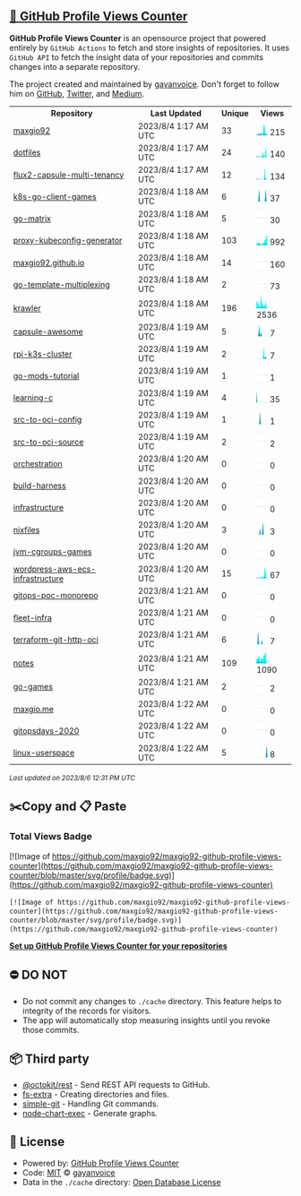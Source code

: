 ## [🚀 GitHub Profile Views Counter](https://github.com/gayanvoice/github-profile-views-counter)
**GitHub Profile Views Counter** is an opensource project that powered entirely by  `GitHub Actions` to fetch and store insights of repositories.
It uses `GitHub API` to fetch the insight data of your repositories and commits changes into a separate repository.

The project created and maintained by [gayanvoice](https://github.com/gayanvoice). Don't forget to follow him on [GitHub](https://github.com/gayanvoice), [Twitter](https://twitter.com/gayanvoice), and [Medium](https://gayanvoice.medium.com/).

<table>
	<tr>
		<th>
			Repository
		</th>
		<th>
			Last Updated
		</th>
		<th>
			Unique
		</th>
		<th>
			Views
		</th>
	</tr>
	<tr>
		<td>
			<a href="https://github.com/maxgio92/maxgio92-github-profile-views-counter/tree/master/readme/375649159/year.md">
				maxgio92
			</a>
		</td>
		<td>
			2023/8/4 1:17 AM UTC
		</td>
		<td>
			33
		</td>
		<td>
			<img alt="Response time graph" src="https://github.com/maxgio92/maxgio92-github-profile-views-counter/raw/master/graph/375649159/small/year.png" height="20"> 215
		</td>
	</tr>
	<tr>
		<td>
			<a href="https://github.com/maxgio92/maxgio92-github-profile-views-counter/tree/master/readme/257016797/year.md">
				dotfiles
			</a>
		</td>
		<td>
			2023/8/4 1:17 AM UTC
		</td>
		<td>
			24
		</td>
		<td>
			<img alt="Response time graph" src="https://github.com/maxgio92/maxgio92-github-profile-views-counter/raw/master/graph/257016797/small/year.png" height="20"> 140
		</td>
	</tr>
	<tr>
		<td>
			<a href="https://github.com/maxgio92/maxgio92-github-profile-views-counter/tree/master/readme/517970543/year.md">
				flux2-capsule-multi-tenancy
			</a>
		</td>
		<td>
			2023/8/4 1:17 AM UTC
		</td>
		<td>
			12
		</td>
		<td>
			<img alt="Response time graph" src="https://github.com/maxgio92/maxgio92-github-profile-views-counter/raw/master/graph/517970543/small/year.png" height="20"> 134
		</td>
	</tr>
	<tr>
		<td>
			<a href="https://github.com/maxgio92/maxgio92-github-profile-views-counter/tree/master/readme/502053819/year.md">
				k8s-go-client-games
			</a>
		</td>
		<td>
			2023/8/4 1:18 AM UTC
		</td>
		<td>
			6
		</td>
		<td>
			<img alt="Response time graph" src="https://github.com/maxgio92/maxgio92-github-profile-views-counter/raw/master/graph/502053819/small/year.png" height="20"> 37
		</td>
	</tr>
	<tr>
		<td>
			<a href="https://github.com/maxgio92/maxgio92-github-profile-views-counter/tree/master/readme/501820013/year.md">
				go-matrix
			</a>
		</td>
		<td>
			2023/8/4 1:18 AM UTC
		</td>
		<td>
			5
		</td>
		<td>
			<img alt="Response time graph" src="https://github.com/maxgio92/maxgio92-github-profile-views-counter/raw/master/graph/501820013/small/year.png" height="20"> 30
		</td>
	</tr>
	<tr>
		<td>
			<a href="https://github.com/maxgio92/maxgio92-github-profile-views-counter/tree/master/readme/500535851/year.md">
				proxy-kubeconfig-generator
			</a>
		</td>
		<td>
			2023/8/4 1:18 AM UTC
		</td>
		<td>
			103
		</td>
		<td>
			<img alt="Response time graph" src="https://github.com/maxgio92/maxgio92-github-profile-views-counter/raw/master/graph/500535851/small/year.png" height="20"> 992
		</td>
	</tr>
	<tr>
		<td>
			<a href="https://github.com/maxgio92/maxgio92-github-profile-views-counter/tree/master/readme/345057328/year.md">
				maxgio92.github.io
			</a>
		</td>
		<td>
			2023/8/4 1:18 AM UTC
		</td>
		<td>
			14
		</td>
		<td>
			<img alt="Response time graph" src="https://github.com/maxgio92/maxgio92-github-profile-views-counter/raw/master/graph/345057328/small/year.png" height="20"> 160
		</td>
	</tr>
	<tr>
		<td>
			<a href="https://github.com/maxgio92/maxgio92-github-profile-views-counter/tree/master/readme/504863832/year.md">
				go-template-multiplexing
			</a>
		</td>
		<td>
			2023/8/4 1:18 AM UTC
		</td>
		<td>
			2
		</td>
		<td>
			<img alt="Response time graph" src="https://github.com/maxgio92/maxgio92-github-profile-views-counter/raw/master/graph/504863832/small/year.png" height="20"> 73
		</td>
	</tr>
	<tr>
		<td>
			<a href="https://github.com/maxgio92/maxgio92-github-profile-views-counter/tree/master/readme/450841195/year.md">
				krawler
			</a>
		</td>
		<td>
			2023/8/4 1:18 AM UTC
		</td>
		<td>
			196
		</td>
		<td>
			<img alt="Response time graph" src="https://github.com/maxgio92/maxgio92-github-profile-views-counter/raw/master/graph/450841195/small/year.png" height="20"> 2536
		</td>
	</tr>
	<tr>
		<td>
			<a href="https://github.com/maxgio92/maxgio92-github-profile-views-counter/tree/master/readme/473289750/year.md">
				capsule-awesome
			</a>
		</td>
		<td>
			2023/8/4 1:19 AM UTC
		</td>
		<td>
			5
		</td>
		<td>
			<img alt="Response time graph" src="https://github.com/maxgio92/maxgio92-github-profile-views-counter/raw/master/graph/473289750/small/year.png" height="20"> 7
		</td>
	</tr>
	<tr>
		<td>
			<a href="https://github.com/maxgio92/maxgio92-github-profile-views-counter/tree/master/readme/312805009/year.md">
				rpi-k3s-cluster
			</a>
		</td>
		<td>
			2023/8/4 1:19 AM UTC
		</td>
		<td>
			2
		</td>
		<td>
			<img alt="Response time graph" src="https://github.com/maxgio92/maxgio92-github-profile-views-counter/raw/master/graph/312805009/small/year.png" height="20"> 7
		</td>
	</tr>
	<tr>
		<td>
			<a href="https://github.com/maxgio92/maxgio92-github-profile-views-counter/tree/master/readme/450830234/year.md">
				go-mods-tutorial
			</a>
		</td>
		<td>
			2023/8/4 1:19 AM UTC
		</td>
		<td>
			1
		</td>
		<td>
			<img alt="Response time graph" src="https://github.com/maxgio92/maxgio92-github-profile-views-counter/raw/master/graph/450830234/small/year.png" height="20"> 1
		</td>
	</tr>
	<tr>
		<td>
			<a href="https://github.com/maxgio92/maxgio92-github-profile-views-counter/tree/master/readme/315283317/year.md">
				learning-c
			</a>
		</td>
		<td>
			2023/8/4 1:19 AM UTC
		</td>
		<td>
			4
		</td>
		<td>
			<img alt="Response time graph" src="https://github.com/maxgio92/maxgio92-github-profile-views-counter/raw/master/graph/315283317/small/year.png" height="20"> 35
		</td>
	</tr>
	<tr>
		<td>
			<a href="https://github.com/maxgio92/maxgio92-github-profile-views-counter/tree/master/readme/425903118/year.md">
				src-to-oci-config
			</a>
		</td>
		<td>
			2023/8/4 1:19 AM UTC
		</td>
		<td>
			1
		</td>
		<td>
			<img alt="Response time graph" src="https://github.com/maxgio92/maxgio92-github-profile-views-counter/raw/master/graph/425903118/small/year.png" height="20"> 1
		</td>
	</tr>
	<tr>
		<td>
			<a href="https://github.com/maxgio92/maxgio92-github-profile-views-counter/tree/master/readme/425904805/year.md">
				src-to-oci-source
			</a>
		</td>
		<td>
			2023/8/4 1:19 AM UTC
		</td>
		<td>
			2
		</td>
		<td>
			<img alt="Response time graph" src="https://github.com/maxgio92/maxgio92-github-profile-views-counter/raw/master/graph/425904805/small/year.png" height="20"> 2
		</td>
	</tr>
	<tr>
		<td>
			<a href="https://github.com/maxgio92/maxgio92-github-profile-views-counter/tree/master/readme/418463086/year.md">
				orchestration
			</a>
		</td>
		<td>
			2023/8/4 1:20 AM UTC
		</td>
		<td>
			0
		</td>
		<td>
			<img alt="Response time graph" src="https://github.com/maxgio92/maxgio92-github-profile-views-counter/raw/master/graph/418463086/small/year.png" height="20"> 0
		</td>
	</tr>
	<tr>
		<td>
			<a href="https://github.com/maxgio92/maxgio92-github-profile-views-counter/tree/master/readme/418468831/year.md">
				build-harness
			</a>
		</td>
		<td>
			2023/8/4 1:20 AM UTC
		</td>
		<td>
			0
		</td>
		<td>
			<img alt="Response time graph" src="https://github.com/maxgio92/maxgio92-github-profile-views-counter/raw/master/graph/418468831/small/year.png" height="20"> 0
		</td>
	</tr>
	<tr>
		<td>
			<a href="https://github.com/maxgio92/maxgio92-github-profile-views-counter/tree/master/readme/418463451/year.md">
				infrastructure
			</a>
		</td>
		<td>
			2023/8/4 1:20 AM UTC
		</td>
		<td>
			0
		</td>
		<td>
			<img alt="Response time graph" src="https://github.com/maxgio92/maxgio92-github-profile-views-counter/raw/master/graph/418463451/small/year.png" height="20"> 0
		</td>
	</tr>
	<tr>
		<td>
			<a href="https://github.com/maxgio92/maxgio92-github-profile-views-counter/tree/master/readme/323969685/year.md">
				nixfiles
			</a>
		</td>
		<td>
			2023/8/4 1:20 AM UTC
		</td>
		<td>
			3
		</td>
		<td>
			<img alt="Response time graph" src="https://github.com/maxgio92/maxgio92-github-profile-views-counter/raw/master/graph/323969685/small/year.png" height="20"> 3
		</td>
	</tr>
	<tr>
		<td>
			<a href="https://github.com/maxgio92/maxgio92-github-profile-views-counter/tree/master/readme/381418685/year.md">
				jvm-cgroups-games
			</a>
		</td>
		<td>
			2023/8/4 1:20 AM UTC
		</td>
		<td>
			0
		</td>
		<td>
			<img alt="Response time graph" src="https://github.com/maxgio92/maxgio92-github-profile-views-counter/raw/master/graph/381418685/small/year.png" height="20"> 0
		</td>
	</tr>
	<tr>
		<td>
			<a href="https://github.com/maxgio92/maxgio92-github-profile-views-counter/tree/master/readme/201602401/year.md">
				wordpress-aws-ecs-infrastructure
			</a>
		</td>
		<td>
			2023/8/4 1:20 AM UTC
		</td>
		<td>
			15
		</td>
		<td>
			<img alt="Response time graph" src="https://github.com/maxgio92/maxgio92-github-profile-views-counter/raw/master/graph/201602401/small/year.png" height="20"> 67
		</td>
	</tr>
	<tr>
		<td>
			<a href="https://github.com/maxgio92/maxgio92-github-profile-views-counter/tree/master/readme/351128125/year.md">
				gitops-poc-monorepo
			</a>
		</td>
		<td>
			2023/8/4 1:21 AM UTC
		</td>
		<td>
			0
		</td>
		<td>
			<img alt="Response time graph" src="https://github.com/maxgio92/maxgio92-github-profile-views-counter/raw/master/graph/351128125/small/year.png" height="20"> 0
		</td>
	</tr>
	<tr>
		<td>
			<a href="https://github.com/maxgio92/maxgio92-github-profile-views-counter/tree/master/readme/343485170/year.md">
				fleet-infra
			</a>
		</td>
		<td>
			2023/8/4 1:21 AM UTC
		</td>
		<td>
			0
		</td>
		<td>
			<img alt="Response time graph" src="https://github.com/maxgio92/maxgio92-github-profile-views-counter/raw/master/graph/343485170/small/year.png" height="20"> 0
		</td>
	</tr>
	<tr>
		<td>
			<a href="https://github.com/maxgio92/maxgio92-github-profile-views-counter/tree/master/readme/330775340/year.md">
				terraform-git-http-oci
			</a>
		</td>
		<td>
			2023/8/4 1:21 AM UTC
		</td>
		<td>
			6
		</td>
		<td>
			<img alt="Response time graph" src="https://github.com/maxgio92/maxgio92-github-profile-views-counter/raw/master/graph/330775340/small/year.png" height="20"> 7
		</td>
	</tr>
	<tr>
		<td>
			<a href="https://github.com/maxgio92/maxgio92-github-profile-views-counter/tree/master/readme/509963290/year.md">
				notes
			</a>
		</td>
		<td>
			2023/8/4 1:21 AM UTC
		</td>
		<td>
			109
		</td>
		<td>
			<img alt="Response time graph" src="https://github.com/maxgio92/maxgio92-github-profile-views-counter/raw/master/graph/509963290/small/year.png" height="20"> 1090
		</td>
	</tr>
	<tr>
		<td>
			<a href="https://github.com/maxgio92/maxgio92-github-profile-views-counter/tree/master/readme/328038400/year.md">
				go-games
			</a>
		</td>
		<td>
			2023/8/4 1:21 AM UTC
		</td>
		<td>
			2
		</td>
		<td>
			<img alt="Response time graph" src="https://github.com/maxgio92/maxgio92-github-profile-views-counter/raw/master/graph/328038400/small/year.png" height="20"> 2
		</td>
	</tr>
	<tr>
		<td>
			<a href="https://github.com/maxgio92/maxgio92-github-profile-views-counter/tree/master/readme/318601987/year.md">
				maxgio.me
			</a>
		</td>
		<td>
			2023/8/4 1:22 AM UTC
		</td>
		<td>
			0
		</td>
		<td>
			<img alt="Response time graph" src="https://github.com/maxgio92/maxgio92-github-profile-views-counter/raw/master/graph/318601987/small/year.png" height="20"> 0
		</td>
	</tr>
	<tr>
		<td>
			<a href="https://github.com/maxgio92/maxgio92-github-profile-views-counter/tree/master/readme/312557619/year.md">
				gitopsdays-2020
			</a>
		</td>
		<td>
			2023/8/4 1:22 AM UTC
		</td>
		<td>
			0
		</td>
		<td>
			<img alt="Response time graph" src="https://github.com/maxgio92/maxgio92-github-profile-views-counter/raw/master/graph/312557619/small/year.png" height="20"> 0
		</td>
	</tr>
	<tr>
		<td>
			<a href="https://github.com/maxgio92/maxgio92-github-profile-views-counter/tree/master/readme/312018857/year.md">
				linux-userspace
			</a>
		</td>
		<td>
			2023/8/4 1:22 AM UTC
		</td>
		<td>
			5
		</td>
		<td>
			<img alt="Response time graph" src="https://github.com/maxgio92/maxgio92-github-profile-views-counter/raw/master/graph/312018857/small/year.png" height="20"> 8
		</td>
	</tr>
</table>

<small><i>Last updated on 2023/8/6 12:31 PM UTC</i></small>

## ✂️Copy and 📋 Paste
### Total Views Badge
[![Image of https://github.com/maxgio92/maxgio92-github-profile-views-counter](https://github.com/maxgio92/maxgio92-github-profile-views-counter/blob/master/svg/profile/badge.svg)](https://github.com/maxgio92/maxgio92-github-profile-views-counter)

```readme
[![Image of https://github.com/maxgio92/maxgio92-github-profile-views-counter](https://github.com/maxgio92/maxgio92-github-profile-views-counter/blob/master/svg/profile/badge.svg)](https://github.com/maxgio92/maxgio92-github-profile-views-counter)
```
[**Set up GitHub Profile Views Counter for your repositories**](https://github.com/gayanvoice/github-profile-views-counter)
## ⛔ DO NOT
- Do not commit any changes to `./cache` directory. This feature helps to integrity of the records for visitors.
- The app will automatically stop measuring insights until you revoke those commits.
## 📦 Third party

- [@octokit/rest](https://www.npmjs.com/package/@octokit/rest) - Send REST API requests to GitHub.
- [fs-extra](https://www.npmjs.com/package/fs-extra) - Creating directories and files.
- [simple-git](https://www.npmjs.com/package/simple-git) - Handling Git commands.
- [node-chart-exec](https://www.npmjs.com/package/node-chart-exec) - Generate graphs.
## 📄 License
- Powered by: [GitHub Profile Views Counter](https://github.com/gayanvoice/github-profile-views-counter)
- Code: [MIT](./LICENSE) © [gayanvoice](https://github.com/gayanvoice)
- Data in the `./cache` directory: [Open Database License](https://opendatacommons.org/licenses/odbl/1-0/)